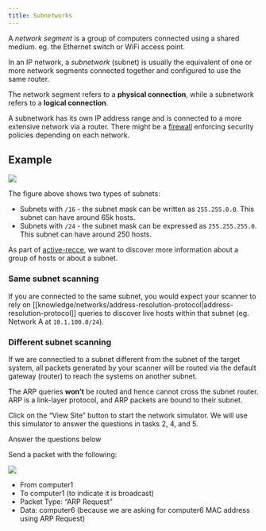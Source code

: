 ```yaml
---
title: Subnetworks
---
```


A *network segment* is a group of computers connected using a shared medium. eg. the Ethernet switch or WiFi access point.

In an IP network, a *subnetwork* (subnet) is usually the equivalent of one or more network segments connected together and configured to use the same router.

The network segment refers to a **physical connection**, while a subnetwork refers to a **logical connection**.

A subnetwork has its own IP address range and is connected to a more extensive network via a router. There might be a [firewall](knowledge/off-sec/hardening/firewall.md) enforcing security policies depending on each network.

## Example

![](https://tryhackme-images.s3.amazonaws.com/user-uploads/5f04259cf9bf5b57aed2c476/room-content/aa787518e856e0094cb40da8399be0f3.png)

The figure above shows two types of subnets:

- Subnets with `/16` - the subnet mask can be written as `255.255.0.0`. This subnet can have around 65k hosts.
- Subnets with `/24` - the subnet mask can be expressed as `255.255.255.0`. This subnet can have around 250 hosts.

As part of [active-recce](knowledge/off-sec/pentesting/recce/active-recce.md), we want to discover more information about a group of hosts or about a subnet.

### Same subnet scanning

If you are connected to the same subnet, you would expect your scanner to rely on [[knowledge/networks/address-resolution-protocol|address-resolution-protocol]] queries to discover live hosts within that subnet (eg. Network A at `10.1.100.0/24`).

### Different subnet scanning

If we are connectied to a subnet different from the subnet of the target system, all packets generated by your scanner will be routed via the default gateway (router) to reach the systems on another subnet.

The ARP queries **won’t** be routed and hence cannot cross the subnet router. ARP is a link-layer protocol, and ARP packets are bound to their subnet.

Click on the “View Site” button to start the network simulator. We will use this simulator to answer the questions in tasks 2, 4, and 5.

Answer the questions below

Send a packet with the following:

![](https://tryhackme-images.s3.amazonaws.com/user-uploads/5f04259cf9bf5b57aed2c476/room-content/65a1bdee53403520174388d9de6410ba.png)

- From computer1
- To computer1 (to indicate it is broadcast)
- Packet Type: “ARP Request”
- Data: computer6 (because we are asking for computer6 MAC address using ARP Request)

